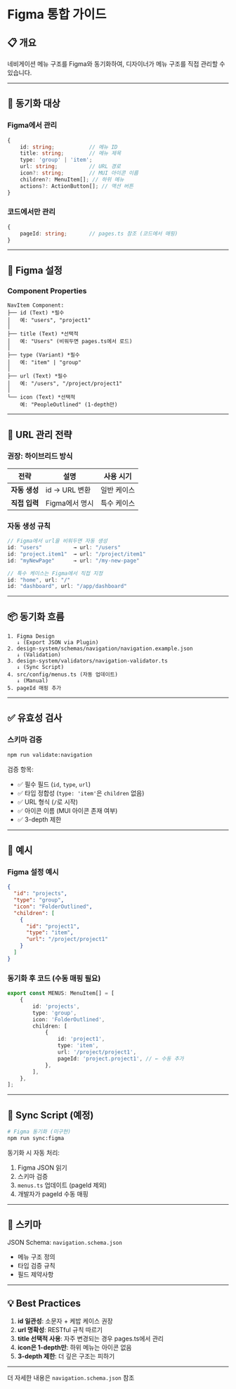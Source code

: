 # Figma 통합 가이드

## 📋 개요

네비게이션 메뉴 구조를 Figma와 동기화하여, 디자이너가 메뉴 구조를 직접 관리할 수 있습니다.

---

## 🔄 동기화 대상

### Figma에서 관리

```typescript
{
    id: string;           // 메뉴 ID
    title: string;        // 메뉴 제목
    type: 'group' | 'item';
    url: string;          // URL 경로
    icon?: string;        // MUI 아이콘 이름
    children?: MenuItem[]; // 하위 메뉴
    actions?: ActionButton[]; // 액션 버튼
}
```

### 코드에서만 관리

```typescript
{
    pageId: string;       // pages.ts 참조 (코드에서 매핑)
}
```

---

## 🎨 Figma 설정

### Component Properties

```
NavItem Component:
├── id (Text) *필수
│   예: "users", "project1"
│
├── title (Text) *선택적
│   예: "Users" (비워두면 pages.ts에서 로드)
│
├── type (Variant) *필수
│   예: "item" | "group"
│
├── url (Text) *필수
│   예: "/users", "/project/project1"
│
└── icon (Text) *선택적
    예: "PeopleOutlined" (1-depth만)
```

---

## 🔗 URL 관리 전략

### 권장: 하이브리드 방식

| 전략 | 설명 | 사용 시기 |
|------|------|----------|
| **자동 생성** | id → URL 변환 | 일반 케이스 |
| **직접 입력** | Figma에서 명시 | 특수 케이스 |

### 자동 생성 규칙

```typescript
// Figma에서 url을 비워두면 자동 생성
id: "users"          → url: "/users"
id: "project.item1"  → url: "/project/item1"
id: "myNewPage"      → url: "/my-new-page"

// 특수 케이스는 Figma에서 직접 지정
id: "home", url: "/"
id: "dashboard", url: "/app/dashboard"
```

---

## 📦 동기화 흐름

```
1. Figma Design
   ↓ (Export JSON via Plugin)
2. design-system/schemas/navigation/navigation.example.json
   ↓ (Validation)
3. design-system/validators/navigation-validator.ts
   ↓ (Sync Script)
4. src/config/menus.ts (자동 업데이트)
   ↓ (Manual)
5. pageId 매핑 추가
```

---

## ✅ 유효성 검사

### 스키마 검증

```bash
npm run validate:navigation
```

검증 항목:
- ✅ 필수 필드 (`id`, `type`, `url`)
- ✅ 타입 정합성 (`type: 'item'`은 `children` 없음)
- ✅ URL 형식 (`/`로 시작)
- ✅ 아이콘 이름 (MUI 아이콘 존재 여부)
- ✅ 3-depth 제한

---

## 📝 예시

### Figma 설정 예시

```json
{
  "id": "projects",
  "type": "group",
  "icon": "FolderOutlined",
  "children": [
    {
      "id": "project1",
      "type": "item",
      "url": "/project/project1"
    }
  ]
}
```

### 동기화 후 코드 (수동 매핑 필요)

```typescript
export const MENUS: MenuItem[] = [
    {
        id: 'projects',
        type: 'group',
        icon: 'FolderOutlined',
        children: [
            {
                id: 'project1',
                type: 'item',
                url: '/project/project1',
                pageId: 'project.project1', // ← 수동 추가
            },
        ],
    },
];
```

---

## 🚀 Sync Script (예정)

```bash
# Figma 동기화 (미구현)
npm run sync:figma
```

동기화 시 자동 처리:
1. Figma JSON 읽기
2. 스키마 검증
3. `menus.ts` 업데이트 (pageId 제외)
4. 개발자가 pageId 수동 매핑

---

## 📐 스키마

JSON Schema: `navigation.schema.json`
- 메뉴 구조 정의
- 타입 검증 규칙
- 필드 제약사항

---

## 💡 Best Practices

1. **id 일관성**: 소문자 + 케밥 케이스 권장
2. **url 명확성**: RESTful 규칙 따르기
3. **title 선택적 사용**: 자주 변경되는 경우 pages.ts에서 관리
4. **icon은 1-depth만**: 하위 메뉴는 아이콘 없음
5. **3-depth 제한**: 더 깊은 구조는 피하기

---

더 자세한 내용은 `navigation.schema.json` 참조
